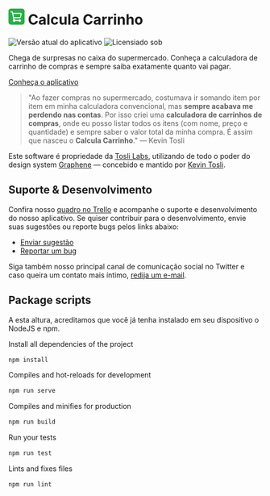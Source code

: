 # ![Ícone do app Calcula Carrinho](/public/img/icons/favicon-32x32.png "Calcula Carrinho é uma mão na roda, não acha?") Calcula Carrinho
![Versão atual do aplicativo](https://img.shields.io/github/package-json/v/kevintosli/calculacarrinho?color=2DAD4B&style=flat-square)
![Licensiado sob](https://img.shields.io/github/license/kevintosli/calculacarrinho?style=flat-square)

Chega de surpresas no caixa do supermercado. Conheça a calculadora de carrinho de compras e sempre saiba exatamente quanto vai pagar.

[Conheça o aplicativo](https://kevintosli.github.io/calculacarrinho/ "Clique para abrir o aplicativo")

> "Ao fazer compras no supermercado, costumava ir somando item por item em minha calculadora convencional, mas **sempre acabava me perdendo nas contas**. Por isso criei uma **calculadora de carrinhos de compras**, onde eu posso listar todos os itens (com nome, preço e quantidade) e sempre saber o valor total da minha compra. É assim que nasceu o **Calcula Carrinho**." — Kevin Tosli

Este software é propriedade da [Tosli Labs](https://github.com/toslilabs), utilizando de todo o poder do design system [Graphene](https://bit.ly/graphenedesign) — concebido e mantido por [Kevin Tosli](https://bit.ly/tosli-github).

## Suporte & Desenvolvimento
Confira nosso [quadro no Trello](https://trello.com/b/GUcyocue/calcula-carrinho "Clique para ver o quadro") e acompanhe o suporte e desenvolvimento do nosso aplicativo. Se quiser contribuir para o desenvolvimento, envie suas sugestões ou reporte bugs pelos links abaixo:

  - [Enviar sugestão](https://github.com/kevintosli/calculacarrinho/issues/new?title=[Suggestion]%20&labels=suggestion)
- [Reportar um bug](https://github.com/kevintosli/calculacarrinho/issues/new?title=[Bug%20Report]%20&labels=bug)


Siga também nosso principal canal de comunicação social no Twitter e caso queira um contato mais íntimo, [redija um e-mail](mailto:kevintosli@icloud.com).


## Package scripts
A esta altura, acreditamos que você já tenha instalado em seu dispositivo o NodeJS e npm.

Install all dependencies of the project
```sh
npm install
```

Compiles and hot-reloads for development
```sh
npm run serve
```

Compiles and minifies for production
```sh
npm run build
```

Run your tests
```sh
npm run test
```

Lints and fixes files
```sh
npm run lint
```
